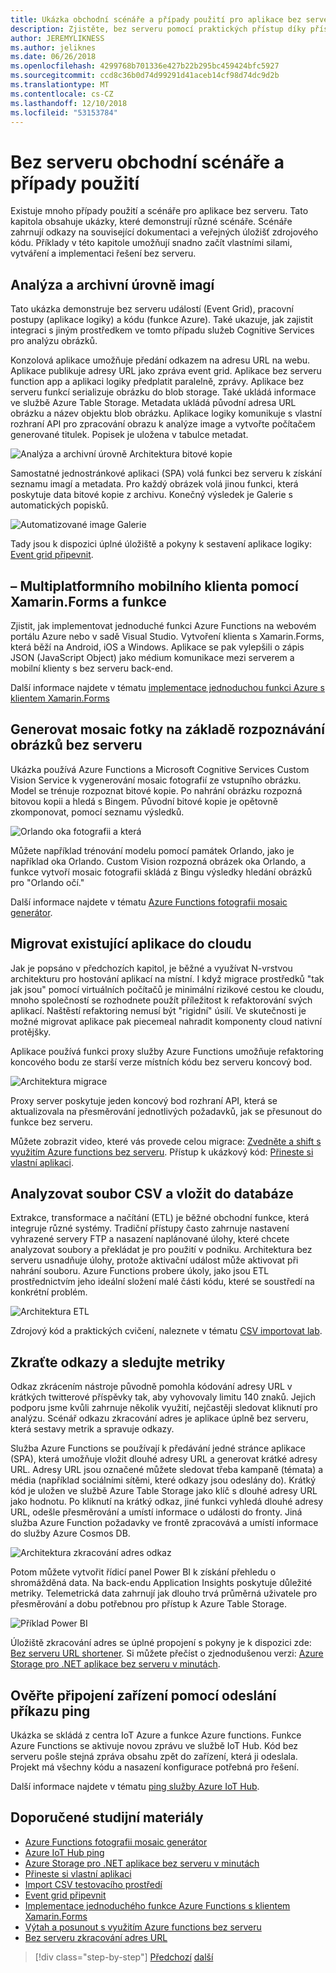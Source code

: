 ```yaml
---
title: Ukázka obchodní scénáře a případy použití pro aplikace bez serveru
description: Zjistěte, bez serveru pomocí praktických přístup díky přístupu do ukázky, které v rozsahu od zpracování obrázků a mobilní back-EndY, kanály ETL.
author: JEREMYLIKNESS
ms.author: jeliknes
ms.date: 06/26/2018
ms.openlocfilehash: 4299768b701336e427b22b295bc459424bfc5927
ms.sourcegitcommit: ccd8c36b0d74d99291d41aceb14cf98d74dc9d2b
ms.translationtype: MT
ms.contentlocale: cs-CZ
ms.lasthandoff: 12/10/2018
ms.locfileid: "53153784"
---
```

# <a name="serverless-business-scenarios-and-use-cases"></a>Bez serveru obchodní scénáře a případy použití

Existuje mnoho případy použití a scénáře pro aplikace bez serveru. Tato kapitola obsahuje ukázky, které demonstrují různé scénáře. Scénáře zahrnují odkazy na související dokumentaci a veřejných úložišť zdrojového kódu. Příklady v této kapitole umožňují snadno začít vlastními silami, vytváření a implementaci řešení bez serveru.

## <a name="analyze-and-archive-images"></a>Analýza a archivní úrovně imagí

Tato ukázka demonstruje bez serveru událostí (Event Grid), pracovní postupy (aplikace logiky) a kódu (funkce Azure). Také ukazuje, jak zajistit integraci s jiným prostředkem ve tomto případu služeb Cognitive Services pro analýzu obrázků.

Konzolová aplikace umožňuje předání odkazem na adresu URL na webu. Aplikace publikuje adresy URL jako zpráva event grid. Aplikace bez serveru function app a aplikaci logiky předplatit paralelně, zprávy. Aplikace bez serveru funkcí serializuje obrázku do blob storage. Také ukládá informace ve službě Azure Table Storage. Metadata ukládá původní adresa URL obrázku a název objektu blob obrázku. Aplikace logiky komunikuje s vlastní rozhraní API pro zpracování obrazu k analýze image a vytvořte počítačem generované titulek. Popisek je uložena v tabulce metadat.

![Analýza a archivní úrovně Architektura bitové kopie](./media/image-processing-example.png)

Samostatné jednostránkové aplikaci (SPA) volá funkci bez serveru k získání seznamu imagí a metadata. Pro každý obrázek volá jinou funkci, která poskytuje data bitové kopie z archivu. Konečný výsledek je Galerie s automatických popisků.

![Automatizované image Galerie](./media/automated-image-gallery.png)

Tady jsou k dispozici úplné úložiště a pokyny k sestavení aplikace logiky: [Event grid připevnit](https://github.com/JeremyLikness/Event-Grid-Glue).

## <a name="cross-platform-mobile-client-using-xamarinforms-and-functions"></a>– Multiplatformního mobilního klienta pomocí Xamarin.Forms a funkce

Zjistit, jak implementovat jednoduché funkci Azure Functions na webovém portálu Azure nebo v sadě Visual Studio. Vytvoření klienta s Xamarin.Forms, která běží na Android, iOS a Windows. Aplikace se pak vylepšili o zápis JSON (JavaScript Object) jako médium komunikace mezi serverem a mobilní klienty s bez serveru back-end.

Další informace najdete v tématu [implementace jednoduchou funkci Azure s klientem Xamarin.Forms](https://azure.microsoft.com/resources/samples/functions-xamarin-getting-started/)

## <a name="generate-a-photo-mosaic-with-serverless-image-recognition"></a>Generovat mosaic fotky na základě rozpoznávání obrázků bez serveru

Ukázka používá Azure Functions a Microsoft Cognitive Services Custom Vision Service k vygenerování mosaic fotografií ze vstupního obrázku. Model se trénuje rozpoznat bitové kopie. Po nahrání obrázku rozpozná bitovou kopii a hledá s Bingem. Původní bitové kopie je opětovně zkomponovat, pomocí seznamu výsledků.

![Orlando oka fotografii a která](./media/orlando-eye-both.png)

Můžete například trénování modelu pomocí památek Orlando, jako je například oka Orlando. Custom Vision rozpozná obrázek oka Orlando, a funkce vytvoří mosaic fotografii skládá z Bingu výsledky hledání obrázků pro "Orlando očí."

Další informace najdete v tématu [Azure Functions fotografii mosaic generátor](https://azure.microsoft.com/resources/samples/functions-dotnet-photo-mosaic/).

## <a name="migrate-an-existing-application-to-the-cloud"></a>Migrovat existující aplikace do cloudu

Jak je popsáno v předchozích kapitol, je běžné a využívat N-vrstvou architekturu pro hostování aplikací na místní. I když migrace prostředků "tak jak jsou" pomocí virtuálních počítačů je minimální rizikové cestou ke cloudu, mnoho společností se rozhodnete použít příležitost k refaktorování svých aplikací. Naštěstí refaktoring nemusí být "rigidní" úsilí. Ve skutečnosti je možné migrovat aplikace pak piecemeal nahradit komponenty cloud nativní protějšky.

Aplikace používá funkci proxy služby Azure Functions umožňuje refaktoring koncového bodu ze starší verze místních kódu bez serveru koncový bod.

![Architektura migrace](./media/migration-architecture.png)

Proxy server poskytuje jeden koncový bod rozhraní API, která se aktualizovala na přesměrování jednotlivých požadavků, jak se přesunout do funkce bez serveru.

Můžete zobrazit video, které vás provede celou migrace: [Zvedněte a shift s využitím Azure functions bez serveru](https://channel9.msdn.com/Events/Connect/2017/E102). Přístup k ukázkový kód: [Přineste si vlastní aplikaci](https://github.com/JeremyLikness/bring-own-app-connect-17).

## <a name="parse-a-csv-file-and-insert-into-a-database"></a>Analyzovat soubor CSV a vložit do databáze

Extrakce, transformace a načítání (ETL) je běžné obchodní funkce, která integruje různé systémy. Tradiční přístupy často zahrnuje nastavení vyhrazené servery FTP a nasazení naplánované úlohy, které chcete analyzovat soubory a překládat je pro použití v podniku. Architektura bez serveru usnadňuje úlohy, protože aktivační událost může aktivovat při nahrání souboru. Azure Functions probere úkoly, jako jsou ETL prostřednictvím jeho ideální složení malé části kódu, které se soustředí na konkrétní problém.

![Architektura ETL](./media/csvimport.png)

Zdrojový kód a praktických cvičení, naleznete v tématu [CSV importovat lab](https://github.com/JeremyLikness/azure-fn-file-process-hol).

## <a name="shorten-links-and-track-metrics"></a>Zkraťte odkazy a sledujte metriky

Odkaz zkrácením nástroje původně pomohla kódování adresy URL v krátkých twitterové příspěvky tak, aby vyhovovaly limitu 140 znaků. Jejich podporu jsme kvůli zahrnuje několik využití, nejčastěji sledovat kliknutí pro analýzu. Scénář odkazu zkracování adres je aplikace úplně bez serveru, která sestavy metrik a spravuje odkazy.

Služba Azure Functions se používají k předávání jedné stránce aplikace (SPA), která umožňuje vložit dlouhé adresy URL a generovat krátké adresy URL. Adresy URL jsou označené můžete sledovat třeba kampaně (témata) a média (například sociálními sítěmi, které odkazy jsou odeslány do). Krátký kód je uložen ve službě Azure Table Storage jako klíč s dlouhé adresy URL jako hodnotu. Po kliknutí na krátký odkaz, jiné funkci vyhledá dlouhé adresy URL, odešle přesměrování a umístí informace o události do fronty. Jiná služba Azure Function požadavky ve frontě zpracovává a umístí informace do služby Azure Cosmos DB.

![Architektura zkracování adres odkaz](./media/link-shortener-architecture.png)

Potom můžete vytvořit řídicí panel Power BI k získání přehledu o shromážděná data. Na back-endu Application Insights poskytuje důležité metriky. Telemetrická data zahrnují jak dlouho trvá průměrná uživatele pro přesměrování a dobu potřebnou pro přístup k Azure Table Storage.

![Příklad Power BI](./media/power-bi-example.png)

Úložiště zkracování adres se úplné propojení s pokyny je k dispozici zde: [Bez serveru URL shortener](https://github.com/jeremylikness/serverless-url-shortener). Si můžete přečíst o zjednodušenou verzi: [Azure Storage pro .NET aplikace bez serveru v minutách](https://blogs.msdn.microsoft.com/webdev/2018/01/25/azure-storage-for-serverless-net-apps-in-minutes/).

## <a name="verify-device-connectivity-using-a-ping"></a>Ověřte připojení zařízení pomocí odeslání příkazu ping

Ukázka se skládá z centra IoT Azure a funkce Azure functions. Funkce Azure Functions se aktivuje novou zprávu ve službě IoT Hub. Kód bez serveru pošle stejná zpráva obsahu zpět do zařízení, která ji odeslala. Projekt má všechny kódu a nasazení konfigurace potřebná pro řešení.

Další informace najdete v tématu [ping služby Azure IoT Hub](https://azure.microsoft.com/resources/samples/iot-hub-node-ping/).

## <a name="recommended-resources"></a>Doporučené studijní materiály

* [Azure Functions fotografii mosaic generátor](https://azure.microsoft.com/resources/samples/functions-dotnet-photo-mosaic/)
* [Azure IoT Hub ping](https://azure.microsoft.com/resources/samples/iot-hub-node-ping/)
* [Azure Storage pro .NET aplikace bez serveru v minutách](https://blogs.msdn.microsoft.com/webdev/2018/01/25/azure-storage-for-serverless-net-apps-in-minutes/)
* [Přineste si vlastní aplikaci](https://github.com/JeremyLikness/bring-own-app-connect-17)
* [Import CSV testovacího prostředí](https://github.com/JeremyLikness/azure-fn-file-process-hol)
* [Event grid připevnit](https://github.com/JeremyLikness/Event-Grid-Glue)
* [Implementace jednoduchého funkce Azure Functions s klientem Xamarin.Forms](https://azure.microsoft.com/resources/samples/functions-xamarin-getting-started/)
* [Výtah a posunout s využitím Azure functions bez serveru](https://channel9.msdn.com/Events/Connect/2017/E102)
* [Bez serveru zkracování adres URL](https://github.com/jeremylikness/serverless-url-shortener)

>[!div class="step-by-step"]
>[Předchozí](orchestration-patterns.md)
>[další](serverless-conclusion.md)